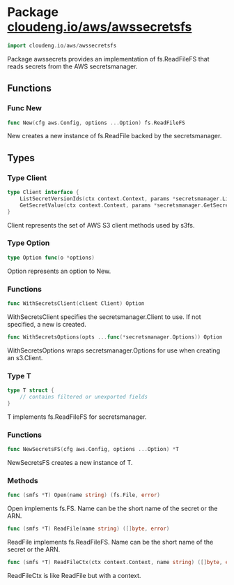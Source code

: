 # Package [cloudeng.io/aws/awssecretsfs](https://pkg.go.dev/cloudeng.io/aws/awssecretsfs?tab=doc)

```go
import cloudeng.io/aws/awssecretsfs
```

Package awssecrets provides an implementation of fs.ReadFileFS that reads
secrets from the AWS secretsmanager.

## Functions
### Func New
```go
func New(cfg aws.Config, options ...Option) fs.ReadFileFS
```
New creates a new instance of fs.ReadFile backed by the secretsmanager.



## Types
### Type Client
```go
type Client interface {
	ListSecretVersionIds(ctx context.Context, params *secretsmanager.ListSecretVersionIdsInput, optFns ...func(*secretsmanager.Options)) (*secretsmanager.ListSecretVersionIdsOutput, error)
	GetSecretValue(ctx context.Context, params *secretsmanager.GetSecretValueInput, optFns ...func(*secretsmanager.Options)) (*secretsmanager.GetSecretValueOutput, error)
}
```
Client represents the set of AWS S3 client methods used by s3fs.


### Type Option
```go
type Option func(o *options)
```
Option represents an option to New.

### Functions

```go
func WithSecretsClient(client Client) Option
```
WithSecretsClient specifies the secretsmanager.Client to use. If not
specified, a new is created.


```go
func WithSecretsOptions(opts ...func(*secretsmanager.Options)) Option
```
WithSecretsOptions wraps secretsmanager.Options for use when creating an
s3.Client.




### Type T
```go
type T struct {
	// contains filtered or unexported fields
}
```
T implements fs.ReadFileFS for secretsmanager.

### Functions

```go
func NewSecretsFS(cfg aws.Config, options ...Option) *T
```
NewSecretsFS creates a new instance of T.



### Methods

```go
func (smfs *T) Open(name string) (fs.File, error)
```
Open implements fs.FS. Name can be the short name of the secret or the ARN.


```go
func (smfs *T) ReadFile(name string) ([]byte, error)
```
ReadFile implements fs.ReadFileFS. Name can be the short name of the secret
or the ARN.


```go
func (smfs *T) ReadFileCtx(ctx context.Context, name string) ([]byte, error)
```
ReadFileCtx is like ReadFile but with a context.








